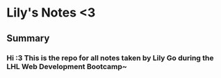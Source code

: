 # Lily's Notes <3

## Summary 
### Hi :3 This is the repo for all notes taken by Lily Go during the LHL Web Development Bootcamp~